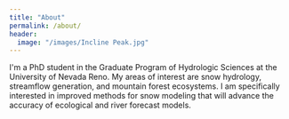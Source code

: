 ```yaml
---
title: "About"
permalink: /about/
header:
  image: "/images/Incline Peak.jpg"
---
```


I'm a PhD student in the Graduate Program of Hydrologic Sciences at the University of Nevada Reno. My areas of interest are snow hydrology, streamflow generation, and mountain forest ecosystems.  I am specifically interested in improved methods for snow modeling that will advance the accuracy of ecological and river forecast models.
